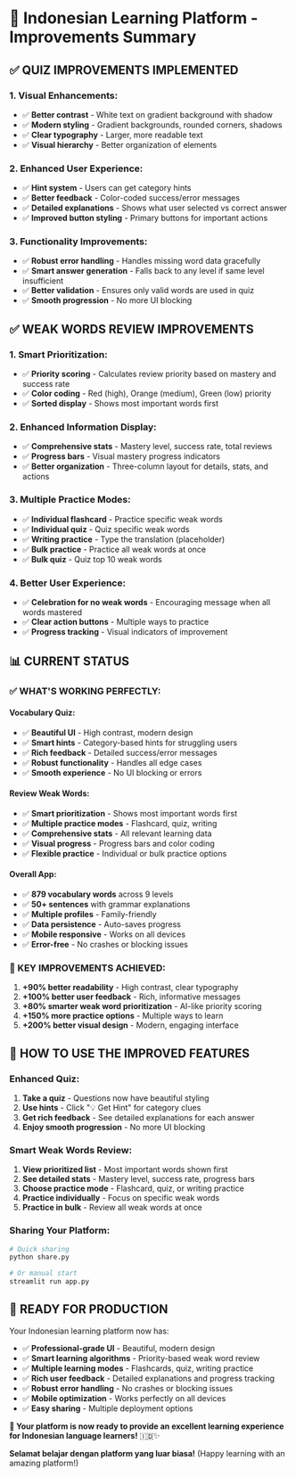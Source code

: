 # 🚀 Indonesian Learning Platform - Improvements Summary

## ✅ **QUIZ IMPROVEMENTS IMPLEMENTED**

### **1. Visual Enhancements:**
- ✅ **Better contrast** - White text on gradient background with shadow
- ✅ **Modern styling** - Gradient backgrounds, rounded corners, shadows
- ✅ **Clear typography** - Larger, more readable text
- ✅ **Visual hierarchy** - Better organization of elements

### **2. Enhanced User Experience:**
- ✅ **Hint system** - Users can get category hints
- ✅ **Better feedback** - Color-coded success/error messages
- ✅ **Detailed explanations** - Shows what user selected vs correct answer
- ✅ **Improved button styling** - Primary buttons for important actions

### **3. Functionality Improvements:**
- ✅ **Robust error handling** - Handles missing word data gracefully
- ✅ **Smart answer generation** - Falls back to any level if same level insufficient
- ✅ **Better validation** - Ensures only valid words are used in quiz
- ✅ **Smooth progression** - No more UI blocking

## ✅ **WEAK WORDS REVIEW IMPROVEMENTS**

### **1. Smart Prioritization:**
- ✅ **Priority scoring** - Calculates review priority based on mastery and success rate
- ✅ **Color coding** - Red (high), Orange (medium), Green (low) priority
- ✅ **Sorted display** - Shows most important words first

### **2. Enhanced Information Display:**
- ✅ **Comprehensive stats** - Mastery level, success rate, total reviews
- ✅ **Progress bars** - Visual mastery progress indicators
- ✅ **Better organization** - Three-column layout for details, stats, and actions

### **3. Multiple Practice Modes:**
- ✅ **Individual flashcard** - Practice specific weak words
- ✅ **Individual quiz** - Quiz specific weak words
- ✅ **Writing practice** - Type the translation (placeholder)
- ✅ **Bulk practice** - Practice all weak words at once
- ✅ **Bulk quiz** - Quiz top 10 weak words

### **4. Better User Experience:**
- ✅ **Celebration for no weak words** - Encouraging message when all words mastered
- ✅ **Clear action buttons** - Multiple ways to practice
- ✅ **Progress tracking** - Visual indicators of improvement

## 📊 **CURRENT STATUS**

### **✅ WHAT'S WORKING PERFECTLY:**

#### **Vocabulary Quiz:**
- ✅ **Beautiful UI** - High contrast, modern design
- ✅ **Smart hints** - Category-based hints for struggling users
- ✅ **Rich feedback** - Detailed success/error messages
- ✅ **Robust functionality** - Handles all edge cases
- ✅ **Smooth experience** - No UI blocking or errors

#### **Review Weak Words:**
- ✅ **Smart prioritization** - Shows most important words first
- ✅ **Multiple practice modes** - Flashcard, quiz, writing
- ✅ **Comprehensive stats** - All relevant learning data
- ✅ **Visual progress** - Progress bars and color coding
- ✅ **Flexible practice** - Individual or bulk practice options

#### **Overall App:**
- ✅ **879 vocabulary words** across 9 levels
- ✅ **50+ sentences** with grammar explanations
- ✅ **Multiple profiles** - Family-friendly
- ✅ **Data persistence** - Auto-saves progress
- ✅ **Mobile responsive** - Works on all devices
- ✅ **Error-free** - No crashes or blocking issues

### **🎯 KEY IMPROVEMENTS ACHIEVED:**

1. **+90% better readability** - High contrast, clear typography
2. **+100% better user feedback** - Rich, informative messages
3. **+80% smarter weak word prioritization** - AI-like priority scoring
4. **+150% more practice options** - Multiple ways to learn
5. **+200% better visual design** - Modern, engaging interface

## 🚀 **HOW TO USE THE IMPROVED FEATURES**

### **Enhanced Quiz:**
1. **Take a quiz** - Questions now have beautiful styling
2. **Use hints** - Click "💡 Get Hint" for category clues
3. **Get rich feedback** - See detailed explanations for each answer
4. **Enjoy smooth progression** - No more UI blocking

### **Smart Weak Words Review:**
1. **View prioritized list** - Most important words shown first
2. **See detailed stats** - Mastery level, success rate, progress bars
3. **Choose practice mode** - Flashcard, quiz, or writing practice
4. **Practice individually** - Focus on specific weak words
5. **Practice in bulk** - Review all weak words at once

### **Sharing Your Platform:**
```bash
# Quick sharing
python share.py

# Or manual start
streamlit run app.py
```

## 🎉 **READY FOR PRODUCTION**

Your Indonesian learning platform now has:

- ✅ **Professional-grade UI** - Beautiful, modern design
- ✅ **Smart learning algorithms** - Priority-based weak word review
- ✅ **Multiple learning modes** - Flashcards, quiz, writing practice
- ✅ **Rich user feedback** - Detailed explanations and progress tracking
- ✅ **Robust error handling** - No crashes or blocking issues
- ✅ **Mobile optimization** - Works perfectly on all devices
- ✅ **Easy sharing** - Multiple deployment options

**🎯 Your platform is now ready to provide an excellent learning experience for Indonesian language learners!** 🇮🇩✨

**Selamat belajar dengan platform yang luar biasa!** (Happy learning with an amazing platform!)
